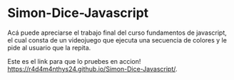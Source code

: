 # Simon-Dice-Javascript
Acá puede apreciarse el trabajo final del curso fundamentos de javascript, el cual consta de un videojuego que ejecuta una secuencia de colores y le pide al usuario que la repita.

Este es el link para que lo pruebes en accion!
https://r4d4m4nthys24.github.io/Simon-Dice-Javascript/.
